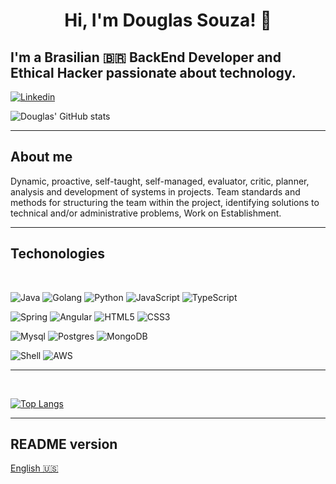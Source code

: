 <h1 align="center">
    Hi, I'm Douglas Souza! 👋
</h1>

## I'm a Brasilian 🇧🇷 BackEnd Developer and Ethical Hacker passionate about technology.

[![Linkedin](https://img.shields.io/badge/LinkedIn-0077B5?style=for-the-badge&logo=linkedin&logoColor=white)](https://www.linkedin.com/in/dagurasujava/)

![Douglas' GitHub stats](https://github-readme-stats.vercel.app/api?username=Dagurasu56&show_icons=true&theme=radical)

---

## About me

Dynamic, proactive, self-taught, self-managed, evaluator, critic, planner, analysis and development of systems in projects. Team standards and methods for structuring the team within the project, identifying solutions to technical and/or administrative problems, Work on Establishment.

---

## Techonologies

<br/>

![Java](https://img.shields.io/badge/Java-ED8B00?style=for-the-badge&logo=java&logoColor=white)
![Golang](https://img.shields.io/badge/Go-00ADD8?style=for-the-badge&logo=go&logoColor=white)
![Python](https://img.shields.io/badge/Python-3776AB?style=for-the-badge&logo=python&logoColor=white)
![JavaScript](https://img.shields.io/badge/JavaScript-323330?style=for-the-badge&logo=javascript&logoColor=F7DF1E)
![TypeScript](https://img.shields.io/badge/TypeScript-007ACC?style=for-the-badge&logo=typescript&logoColor=white)

![Spring](https://img.shields.io/badge/Spring-6DB33F?style=for-the-badge&logo=spring&logoColor=white)
![Angular](https://img.shields.io/badge/Angular-DD0031?style=for-the-badge&logo=angular&logoColor=white)
![HTML5](https://img.shields.io/badge/HTML5-E34F26?style=for-the-badge&logo=html5&logoColor=white)
![CSS3](https://img.shields.io/badge/CSS3-1572B6?style=for-the-badge&logo=css3&logoColor=white)

![Mysql](https://img.shields.io/badge/MySQL-005C84?style=for-the-badge&logo=mysql&logoColor=white)
![Postgres](https://img.shields.io/badge/PostgreSQL-316192?style=for-the-badge&logo=postgresql&logoColor=white)
![MongoDB](https://img.shields.io/badge/MongoDB-4EA94B?style=for-the-badge&logo=mongodb&logoColor=white)

![Shell](https://img.shields.io/badge/Shell_Script-121011?style=for-the-badge&logo=gnu-bash&logoColor=white)
![AWS](https://img.shields.io/badge/Amazon_AWS-FF9900?style=for-the-badge&logo=amazonaws&logoColor=white)





---
<br/>

[![Top Langs](https://github-readme-stats.vercel.app/api/top-langs/?username=Dagurasu56&layout=compact)](https://github.com/Dagurasu56/github-readme-stats)

---
## README version

[English 🇺🇸](./README.md)
